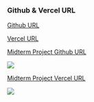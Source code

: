 ### Github & Vercel URL

[Github URL](https://github.com/thomas0913/1111-web-408440021)

[Vercel URL](https://1111-web-408440021.vercel.app/)

[Midterm Project Github URL](https://github.com/thomas0913/1111-web-408440021/tree/main/project/midterm)

![](./github-midterm.png)

[Midterm Project Vercel URL](https://1111-web-408440021.vercel.app/)

![](./vercel-midterm.png)